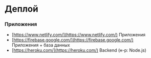 # Деплой

<!-- xxxxxxxxxxxxxxxxxxxxxxxxxxxxxxxxxxxxxxxxxxxxxxxxxxxxxxx -->
### Приложения
<!-- xxxxxxxxxxxxxxxxxxxxxxxxxxxxxxxxxxxxxxxxxxxxxxxxxxxxxxx -->
- [https://www.netlify.com/](https://www.netlify.com/) Приложения
- [https://firebase.google.com/](https://firebase.google.com/) Приложения + база данных
- [https://heroku.com/](https://heroku.com/) Backend (н-р: Node.js)
